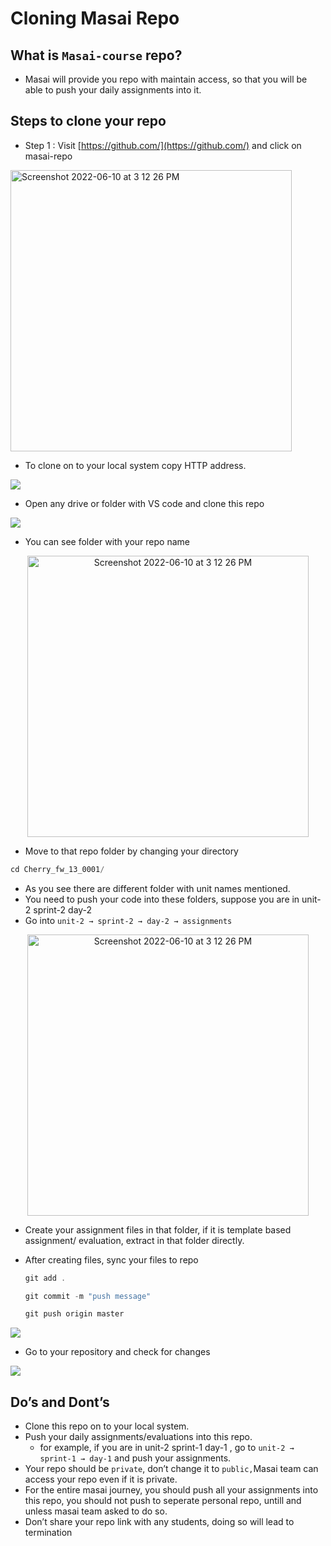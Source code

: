 # Cloning Masai Repo

## What is `Masai-course` repo?

- Masai will provide you repo with maintain access, so that you will be able to push your daily assignments into it.

## Steps to clone your repo


- Step 1 : Visit [https://github.com/](https://github.com/) and click on masai-repo
<img width="450" alt="Screenshot 2022-06-10 at 3 12 26 PM" src="https://user-images.githubusercontent.com/63995316/173038757-a2295ee0-872c-47cb-8ace-68dd7c1016b4.png">


- To clone on to your local system copy HTTP address.

![](https://i.imgur.com/crLGnXE.png)


- Open any drive or folder with VS code and clone this repo

![](https://i.imgur.com/AexaZv7.png)


- You can see folder with your repo name
<p align="center">
<img height="450" center width="450" alt="Screenshot 2022-06-10 at 3 12 26 PM" src="https://i.imgur.com/Yr490J7.png">

</p>





- Move to that repo folder by changing your directory

```jsx
cd Cherry_fw_13_0001/
```

- As you see there are different folder with unit names mentioned.
- You need to push your code into these folders, suppose you are in unit-2 sprint-2 day-2
- Go into `unit-2 → sprint-2 → day-2 → assignments`

<p align="center">
<img height="450" center width="450" alt="Screenshot 2022-06-10 at 3 12 26 PM" src="https://i.imgur.com/dzNPep6.png">

</p>



- Create your assignment files in that folder, if it is template based assignment/ evaluation, extract in that folder directly.
- After creating files, sync your files to repo
    
    ```jsx
    git add .
    
    git commit -m "push message"
    
    git push origin master
    ```
    
![](https://i.imgur.com/eueUSSl.png)



- Go to your repository and check for changes

![](https://i.imgur.com/N4gj8BW.png)


## Do’s and Dont’s

- Clone this repo on to your local system.
- Push your daily assignments/evaluations into this repo.
    - for example, if you are in unit-2 sprint-1 day-1 , go to `unit-2 → sprint-1 → day-1` and push your assignments.
- Your repo should be `private`, don’t change it to `public,`Masai team can access your repo even if it is private.
- For the entire masai journey, you should push all your assignments into this repo, you should not push to  seperate personal repo, untill and unless masai team asked to do so.
- Don’t share your repo link with any students, doing so will lead to termination
